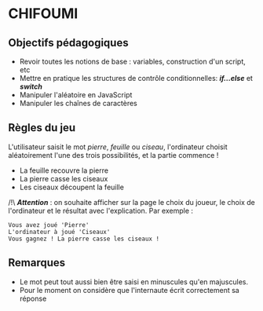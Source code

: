 # CHIFOUMI
## Objectifs pédagogiques

- Revoir toutes les notions de base : variables, construction d'un script, etc
- Mettre en pratique les structures de contrôle conditionnelles: ***if...else*** et ***switch***
- Manipuler l'aléatoire en JavaScript
- Manipuler les chaînes de caractères

## Règles du jeu

L'utilisateur saisit le mot *pierre*, *feuille* ou *ciseau*, l'ordinateur choisit aléatoirement l'une des trois possibilités, et la partie commence !

- La feuille recouvre la pierre
- La pierre casse les ciseaux
- Les ciseaux découpent la feuille

/!\ ***Attention*** : on souhaite afficher sur la page le choix du joueur, le choix de l'ordinateur et le résultat avec l'explication. Par exemple : 

    Vous avez joué 'Pierre'
    L'ordinateur à joué 'Ciseaux'
    Vous gagnez ! La pierre casse les ciseaux !

## Remarques

* Le mot peut tout aussi bien être saisi en minuscules qu'en majuscules.
* Pour le moment on considère que l'internaute écrit correctement sa réponse


